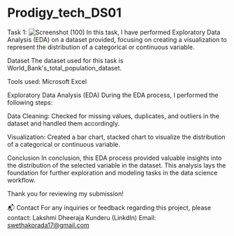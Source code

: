 # Prodigy_tech_DS01
Task 1: 
![Screenshot (100)](https://github.com/Dheerajak05/Prodigy_tech_DS01/assets/170223467/44bffb81-780b-421f-88a1-da4357949a03)
 In this task, I have performed Exploratory Data Analysis (EDA) on a dataset provided, focusing on creating a visualization to represent the distribution of a categorical or continuous variable.

Dataset The dataset used for this task is World_Bank's_total_population_dataset.

Tools used: Microsoft Excel

Exploratory Data Analysis (EDA) During the EDA process, I performed the following steps:

Data Cleaning: Checked for missing values, duplicates, and outliers in the dataset and handled them accordingly.

Visualization: Created a bar chart, stacked chart to visualize the distribution of a categorical or continuous variable.

Conclusion In conclusion, this EDA process provided valuable insights into the distribution of the selected variable in the dataset. This analysis lays the foundation for further exploration and modeling tasks in the data science workflow.

Thank you for reviewing my submission!

📬 Contact For any inquiries or feedback regarding this project, please contact:
Lakshmi Dheeraja Kunderu (LinkdIn) Email: swethakorada17@gmail.com
 
